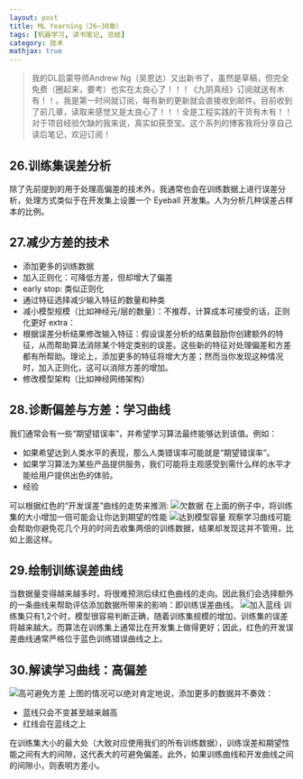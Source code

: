 ```yaml
---
layout: post
title: ML Yearning（26~30章）
tags: [机器学习, 读书笔记, 总结]
category: 技术
mathjax: true
---
```

>我的DL启蒙导师Andrew Ng（吴恩达）又出新书了，虽然是草稿，但完全免费（圈起来，要考）也实在太良心了！！！《九阴真经》订阅就送有木有！！。我是第一时间就订阅，每有新的更新就会直接收到邮件。目前收到了前几章，读取来感觉又是太良心了！！！全是工程实践的干货有木有！！对于项目经验欠缺的我来说，真实如获至宝。这个系列的博客我将分享自己读后笔记，欢迎订阅！

## 26.训练集误差分析
除了先前提到的用于处理高偏差的技术外，我通常也会在训练数据上进行误差分析，处理方式类似于在开发集上设置一个 Eyeball 开发集。人为分析几种误差占样本的比例。

## 27.减少方差的技术
* 添加更多的训练数据
* 加入正则化：可降低方差，但却增大了偏差
* early stop: 类似正则化
* 通过特征选择减少输入特征的数量和种类
* 减小模型规模（比如神经元/层的数量）：不推荐，计算成本可接受的话，正则化更好
extra：
* 根据误差分析结果修改输入特征：假设误差分析的结果鼓励你创建额外的特征，从而帮助算法消除某个特定类别的误差。这些新的特征对处理偏差和方差都有所帮助。理论上，添加更多的特征将增大方差；然而当你发现这种情况时，加入正则化，这可以消除方差的增加。
* 修改模型架构（比如神经网络架构）

## 28.诊断偏差与方差：学习曲线
我们通常会有一些“期望错误率”，并希望学习算法最终能够达到该值。例如：
* 如果希望达到人类水平的表现，那么人类错误率可能就是“期望错误率”。
* 如果学习算法为某些产品提供服务，我们可能将主观感受到需什么样的水平才能给用户提供出色的体验。
* 经验

可以根据红色的“开发误差”曲线的走势来推测:
![欠数据](https://blog-img-1257227635.cos.ap-beijing.myqcloud.com/MLY6-1.png)
在上面的例子中，将训练集的大小增加一倍可能会让你达到期望的性能
![达到模型容量](https://blog-img-1257227635.cos.ap-beijing.myqcloud.com/MLY6-2.png)
观察学习曲线可能会帮助你避免花几个月的时间去收集两倍的训练数据，结果却发现这并不管用，比如上面这样。

## 29.绘制训练误差曲线
当数据量变得越来越多时，将很难预测后续红色曲线的走向。因此我们会选择额外的一条曲线来帮助评估添加数据所带来的影响：即训练误差曲线。
![加入蓝线](https://blog-img-1257227635.cos.ap-beijing.myqcloud.com/MLY6-3.png)
训练集只有1,2个时，模型很容易判断正确，随着训练集规模的增加，训练集的误差将越来越大。而算法在训练集上通常比在开发集上做得更好；因此，红色的开发误差曲线通常严格位于蓝色训练错误曲线之上。
 
## 30.解读学习曲线：高偏差
![高可避免方差](https://blog-img-1257227635.cos.ap-beijing.myqcloud.com/MLY6-4.png)
上图的情况可以绝对肯定地说，添加更多的数据并不奏效：
* 蓝线只会不变甚至越来越高
* 红线会在蓝线之上

在训练集大小的最大处（大致对应使用我们的所有训练数据），训练误差和期望性能之间有大的间隙，这代表大的可避免偏差。此外，如果训练曲线和开发曲线之间的间隙小，则表明方差小。